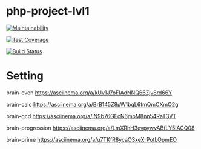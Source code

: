 # php-project-lvl1

[![Maintainability](https://api.codeclimate.com/v1/badges/4e4aa115a4ae6df26a04/maintainability)](https://codeclimate.com/github/lobr17/php-project-lvl1/maintainability)

[![Test Coverage](https://api.codeclimate.com/v1/badges/4e4aa115a4ae6df26a04/test_coverage)](https://codeclimate.com/github/lobr17/php-project-lvl1/test_coverage)

[![Build Status](https://travis-ci.org/lobr17/php-project-lvl1.svg?branch=master)](https://travis-ci.org/lobr17/php-project-lvl1)


# Setting

brain-even
https://asciinema.org/a/kUv1J7oFIAdNNQ66Zjv8rd66Y

brain-calc
https://asciinema.org/a/BrB145Z8pW1bqL6tmQmCXmO2g

brain-gcd
https://asciinema.org/a/iN9b76GEcN6moM8nn54RaT3VT

brain-progression
https://asciinema.org/a/LmXRhH3evpywvABfLY5IACQ08

brain-prime
https://asciinema.org/a/u7TKfR8ycaO3xeXrPotLOpmEO
